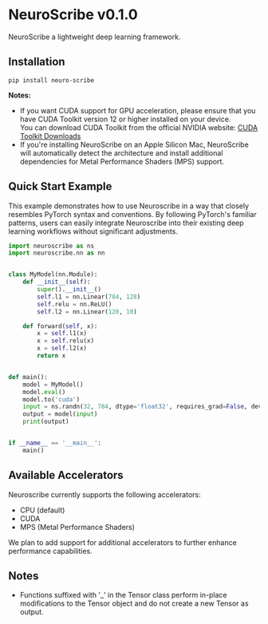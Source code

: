 # NeuroScribe v0.1.0

NeuroScribe a lightweight deep learning framework.

## Installation

```
pip install neuro-scribe
```

**Notes:**

- If you want CUDA support for GPU acceleration, please ensure that you have CUDA Toolkit version 12 or higher installed on your device.<br> You can download CUDA Toolkit from the official NVIDIA website: [CUDA Toolkit Downloads](https://developer.nvidia.com/cuda-downloads)
- If you're installing NeuroScribe on an Apple Silicon Mac, NeuroScribe will automatically detect the architecture and install additional dependencies for Metal Performance Shaders (MPS) support.

## Quick Start Example

This example demonstrates how to use Neuroscribe in a way that closely resembles PyTorch syntax and conventions. By following PyTorch's familiar patterns, users can easily integrate Neuroscribe into their existing deep learning workflows without significant adjustments.

```python
import neuroscribe as ns
import neuroscribe.nn as nn


class MyModel(nn.Module):
    def __init__(self):
        super().__init__()
        self.l1 = nn.Linear(784, 128)
        self.relu = nn.ReLU()
        self.l2 = nn.Linear(128, 10)

    def forward(self, x):
        x = self.l1(x)
        x = self.relu(x)
        x = self.l2(x)
        return x


def main():
    model = MyModel()
    model.eval()
    model.to('cuda')
    input = ns.randn(32, 784, dtype='float32', requires_grad=False, device='cuda')
    output = model(input)
    print(output)


if __name__ == '__main__':
    main()
```

## Available Accelerators

Neuroscribe currently supports the following accelerators:

- CPU (default)
- CUDA
- MPS (Metal Performance Shaders)

We plan to add support for additional accelerators to further enhance performance capabilities.

## Notes

- Functions suffixed with '\_' in the Tensor class perform in-place modifications to the Tensor object and do not create a new Tensor as output.
